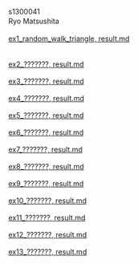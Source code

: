 s1300041<br>
Ryo Matsushita　<br><br>
[ex1_random_walk_triangle, result.md](https://github.com/ryouy/CG_exercises/blob/main/ex1_random_walk_triangle/result.md)<br>
<br><br>
[ex2_???????, result.md](https://github.com/ryouy/CG_exercises/blob/main/ex2_/result.md)<br><br>
[ex3_???????, result.md](https://github.com/ryouy/CG_exercises/blob/main/ex3_/result.md)<br><br>
[ex4_???????, result.md](https://github.com/ryouy/CG_exercises/blob/main/ex4_/result.md)<br><br>
[ex5_???????, result.md](https://github.com/ryouy/CG_exercises/blob/main/ex5_/result.md)<br><br>
[ex6_???????, result.md](https://github.com/ryouy/CG_exercises/blob/main/ex6_/result.md)<br><br>
[ex7_???????, result.md](https://github.com/ryouy/CG_exercises/blob/main/ex7_/result.md)<br><br>
[ex8_???????, result.md](https://github.com/ryouy/CG_exercises/blob/main/ex8_/result.md)<br><br>
[ex9_???????, result.md](https://github.com/ryouy/CG_exercises/blob/main/ex9_/result.md)<br><br>
[ex10_???????, result.md](https://github.com/ryouy/CG_exercises/blob/main/ex10_/result.md)<br><br>
[ex11_???????, result.md](https://github.com/ryouy/CG_exercises/blob/main/ex11_/result.md)<br><br>
[ex12_???????, result.md](https://github.com/ryouy/CG_exercises/blob/main/ex12_/result.md)<br><br>
[ex13_???????, result.md](https://github.com/ryouy/CG_exercises/blob/main/ex13_/result.md)<br><br>
